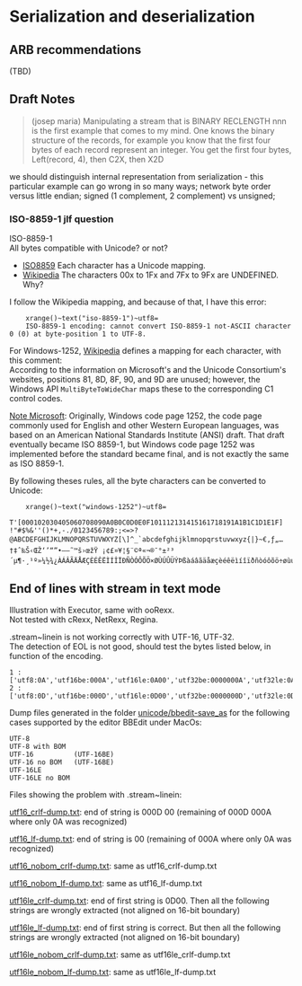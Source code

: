 # Serialization and deserialization

## ARB recommendations

(TBD)

## Draft Notes

> (josep maria)
> Manipulating a stream that is BINARY RECLENGTH nnn is the first example that comes to my mind.
>  One knows the binary structure of the records, for example you know that the first four bytes
>  of each record represent an integer. You get the first four bytes, Left(record, 4), then C2X, then X2D

we should distinguish internal representation from serialization - this particular
example can go wrong in so many ways; network byte order versus little endian;
signed (1 complement, 2 complement) vs unsigned;

### ISO-8859-1 jlf question
ISO-8859-1  
All bytes compatible with Unicode? or not?  
- [ISO8859](https://www.unicode.org/Public/MAPPINGS/ISO8859/)
  Each character has a Unicode mapping.
- [Wikipedia](https://en.wikipedia.org/wiki/ISO/IEC_8859-1#Code_page_layout)
  The characters 00x to 1Fx and 7Fx to 9Fx are UNDEFINED. Why?

I follow the Wikipedia mapping, and because of that, I have this error:

        xrange()~text("iso-8859-1")~utf8=
        ISO-8859-1 encoding: cannot convert ISO-8859-1 not-ASCII character 0 (0) at byte-position 1 to UTF-8.

For Windows-1252, [Wikipedia](https://en.wikipedia.org/wiki/Windows-1252) defines
a mapping for each character, with this comment:  
According to the information on Microsoft's and the Unicode Consortium's websites,
positions 81, 8D, 8F, 90, and 9D are unused; however, the Windows API
`MultiByteToWideChar` maps these to the corresponding C1 control codes.

[Note Microsoft](https://learn.microsoft.com/en-us/windows/win32/intl/code-pages):
Originally, Windows code page 1252, the code page commonly used for English and 
other Western European languages, was based on an American National Standards 
Institute (ANSI) draft. That draft eventually became ISO 8859-1, but Windows 
code page 1252 was implemented before the standard became final, and is not 
exactly the same as ISO 8859-1.

By following theses rules, all the byte characters can be converted to Unicode:

        xrange()~text("windows-1252")~utf8=
        T'[000102030405060708090A0B0C0D0E0F101112131415161718191A1B1C1D1E1F] !"#$%&''()*+,-./0123456789:;<=>?@ABCDEFGHIJKLMNOPQRSTUVWXYZ[\]^_`abcdefghijklmnopqrstuvwxyz{|}~€‚ƒ„…†‡ˆ‰Š‹ŒŽ‘’“”•–—˜™š›œžŸ ¡¢£¤¥¦§¨©ª«¬­®¯°±²³´µ¶·¸¹º»¼½¾¿ÀÁÂÃÄÅÆÇÈÉÊËÌÍÎÏÐÑÒÓÔÕÖ×ØÙÚÛÜÝÞßàáâãäåæçèéêëìíîïðñòóôõö÷øùúûüýþÿ'

## End of lines with stream in text mode

Illustration with Executor, same with ooRexx.  
Not tested with cRexx, NetRexx, Regina.

.stream~linein is not working correctly with UTF-16, UTF-32.  
The detection of EOL is not good, should test the bytes listed below, in function of the encoding.

    1 : ['utf8:0A','utf16be:000A','utf16le:0A00','utf32be:0000000A','utf32le:0A000000']
    2 : ['utf8:0D','utf16be:000D','utf16le:0D00','utf32be:0000000D','utf32le:0D000000']

Dump files generated in the folder [unicode/bbedit-save_as](https://github.com/jlfaucher/executor/tree/master/sandbox/jlf/unicode/bbedit-save_as)
for the following cases supported by the editor BBEdit under MacOs:

    UTF-8
    UTF-8 with BOM
    UTF-16          (UTF-16BE)
    UTF-16 no BOM   (UTF-16BE)
    UTF-16LE
    UTF-16LE no BOM

Files showing the problem with .stream~linein:

[utf16_crlf-dump.txt](https://github.com/jlfaucher/executor/blob/21d0ad5979c361ca52c4080a504e43501a8b81a8/sandbox/jlf/unicode/bbedit-save_as/utf16_crlf-dump.txt#LL4C113-L4C120):
end of string is 000D 00 (remaining of 000D 000A where only 0A was recognized)

[utf16_lf-dump.txt](https://github.com/jlfaucher/executor/blob/21d0ad5979c361ca52c4080a504e43501a8b81a8/sandbox/jlf/unicode/bbedit-save_as/utf16_lf-dump.txt#LL4C113-L4C115):
end of string is 00 (remaining of 000A where only 0A was recognized)

[utf16_nobom_crlf-dump.txt](https://github.com/jlfaucher/executor/blob/21d0ad5979c361ca52c4080a504e43501a8b81a8/sandbox/jlf/unicode/bbedit-save_as/utf16_nobom_crlf-dump.txt#LL4C108-L4C115):
same as utf16_crlf-dump.txt

[utf16_nobom_lf-dump.txt](https://github.com/jlfaucher/executor/blob/21d0ad5979c361ca52c4080a504e43501a8b81a8/sandbox/jlf/unicode/bbedit-save_as/utf16_nobom_lf-dump.txt#LL4C108-L4C110):
same as utf16_lf-dump.txt

[utf16le_crlf-dump.txt](https://github.com/jlfaucher/executor/blob/21d0ad5979c361ca52c4080a504e43501a8b81a8/sandbox/jlf/unicode/bbedit-save_as/utf16le_crlf-dump.txt#LL4C113-L4C117):
end of first string is 0D00. Then all the following strings are wrongly extracted (not aligned on 16-bit boundary)

[utf16le_lf-dump.txt](https://github.com/jlfaucher/executor/blob/21d0ad5979c361ca52c4080a504e43501a8b81a8/sandbox/jlf/unicode/bbedit-save_as/utf16le_lf-dump.txt#LL29C10-L29C15):
end of first string is correct. But then all the following strings are wrongly extracted (not aligned on 16-bit boundary)

[utf16le_nobom_crlf-dump.txt](https://github.com/jlfaucher/executor/blob/21d0ad5979c361ca52c4080a504e43501a8b81a8/sandbox/jlf/unicode/bbedit-save_as/utf16le_nobom_crlf-dump.txt#LL4C108-L4C112):
same as utf16le_crlf-dump.txt

[utf16le_nobom_lf-dump.txt](https://github.com/jlfaucher/executor/blob/21d0ad5979c361ca52c4080a504e43501a8b81a8/sandbox/jlf/unicode/bbedit-save_as/utf16le_nobom_lf-dump.txt#LL28C10-L28C15):
same as utf16le_lf-dump.txt
